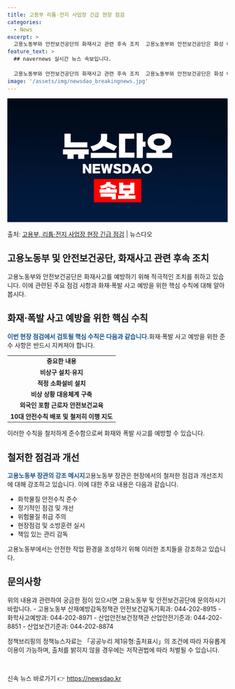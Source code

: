 ```yaml
---
title: 고용부 리튬·전지 사업장 긴급 현장 점검
categories:
  - News
excerpt: >
  고용노동부와 안전보건공단의 화재사고 관련 후속 조치  고용노동부와 안전보건공단은 화성 아리셀 공장의 화재 사…
feature_text: >
  ## navernews 실시간 뉴스 속보입니다.

  고용노동부와 안전보건공단의 화재사고 관련 후속 조치  고용노동부와 안전보건공단은 화성 아리셀 공장의 화재 사…
image: '/assets/img/newsdao_breakingnews.jpg'
---
```


![뉴스다오 속보](/assets/img/newsdao_breakingnews.jpg)

<p>출처: <a href="https://newsdao.kr/4732" rel="dofollow">고용부, 리튬·전지 사업장 현장 긴급 점검</a> | 뉴스다오</p>

<h2 data-ke-size="size26">고용노동부 및 안전보건공단, 화재사고 관련 후속 조치</h2>
고용노동부와 안전보건공단은 화재사고를 예방하기 위해 적극적인 조치를 취하고 있습니다. 이에 관련된 주요 점검 사항과 화재·폭발 사고 예방을 위한 핵심 수칙에 대해 알아봅시다.

<h2 data-ke-size="size24">화재·폭발 사고 예방을 위한 핵심 수칙</h2>
<b><span style="color: #1a5490;">이번 현장 점검에서 검토될 핵심 수칙은 다음과 같습니다.</span></b>화재·폭발 사고 예방을 위한 준수 사항은 반드시 지켜져야 합니다.

<table>
  <tr>
    <td style="text-align: center; height: 17px;"><b>중요한 내용</b></td>
  </tr>
  <tr>
    <td style="text-align: center; height: 17px;"><b>비상구 설치·유지</b></td>
  </tr>
  <tr>
    <td style="text-align: center; height: 17px;"><b>적정 소화설비 설치</b></td>
  </tr>
  <tr>
    <td style="text-align: center; height: 17px;"><b>비상 상황 대응체계 구축</b></td>
  </tr>
  <tr>
    <td style="text-align: center; height: 17px;"><b>외국인 포함 근로자 안전보건교육</b></td>
  </tr>
  <tr>
    <td style="text-align: center; height: 17px;"><b>10대 안전수칙 배포 및 철저히 이행 지도</b></td>
  </tr>
</table>

이러한 수칙을 철저하게 준수함으로써 화재와 폭발 사고를 예방할 수 있습니다.

<h2 data-ke-size="size24">철저한 점검과 개선</h2>
<b><span style="color: #1a5490;">고용노동부 장관의 강조 메시지</span></b>고용노동부 장관은 현장에서의 철저한 점검과 개선조치에 대해 강조하고 있습니다. 이에 대한 주요 내용은 다음과 같습니다.

- 화학물질 안전수칙 준수
- 정기적인 점검 및 개선
- 위험물질 취급 주의
- 현장점검 및 소방훈련 실시
- 책임 있는 관리 감독

고용노동부에서는 안전한 작업 환경을 조성하기 위해 이러한 조치들을 강조하고 있습니다.

<h2 data-ke-size="size24">문의사항</h2>
위의 내용과 관련하여 궁금한 점이 있으시면 고용노동부 및 안전보건공단에 문의하시기 바랍니다.
- 고용노동부 산재예방감독정책관 안전보건감독기획과: 044-202-8915
- 화학사고예방과: 044-202-8971
- 산업안전보건정책관 산업안전기준과: 044-202-8851
- 산업보건기준과: 044-202-8874

정책브리핑의 정책뉴스자료는 「공공누리 제1유형:출처표시」의 조건에 따라 자유롭게 이용이 가능하며, 출처를 밝히지 않을 경우에는 저작권법에 따라 처벌될 수 있습니다.
<p data-ke-size="size16">&nbsp;</p> 

신속 뉴스 바로가기 👉 <a href="https://newsdao.kr" rel="dofollow">https://newsdao.kr</a>



